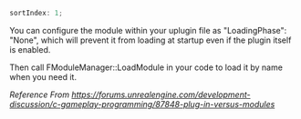 ```javascript
sortIndex: 1;
```

You can configure the module within your uplugin file as "LoadingPhase": "None", which will prevent it from loading at startup even if the plugin itself is enabled.

Then call FModuleManager::LoadModule in your code to load it by name when you need it.

_Reference From https://forums.unrealengine.com/development-discussion/c-gameplay-programming/87848-plug-in-versus-modules_
